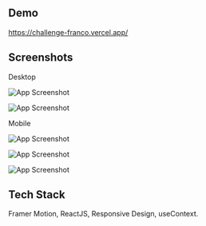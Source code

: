 
## Demo

https://challenge-franco.vercel.app/




## Screenshots

Desktop

![App Screenshot](https://i.snipboard.io/PEBYwn.jpg)

![App Screenshot](https://i.snipboard.io/Nd6whL.jpg)

Mobile

![App Screenshot](https://i.snipboard.io/FQZL96.jpg)

![App Screenshot](https://i.snipboard.io/HOKu3X.jpg)

![App Screenshot](https://i.snipboard.io/6ArjLZ.jpg)




## Tech Stack

Framer Motion, ReactJS, Responsive Design, useContext.

